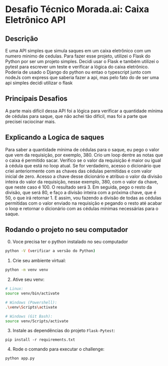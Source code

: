 # Desafio Técnico Morada.ai: Caixa Eletrônico API

## Descrição
E uma API simples que simula saques em um caixa eletrônico com um numero minimo de cedulas.
Para fazer esse projeto, utilizei o Flask do Python por ser um projeto simples. Decidi usar o Flask e também utilizei o pytest para escrever um teste e verificar a lógica do caixa eletrônico.
Poderia de usado o Django do python ou entao o typescript junto com nodeJs com express que saberia fazer a api, mas pelo fato do de ser uma api simples decidi utilizar o flask

## Principais Desafios
A parte mais difícil dessa API foi a lógica para verificar a quantidade mínima de cédulas para saque, que não achei tão difícil, mas foi a parte que precisei raciocinar mais.

## Explicando a Logica de saques
Para saber a quantidade mínima de cédulas para o saque, eu pego o valor que vem da requisição, por exemplo, 380. Crio um loop dentre as notas que o caixa é permitido sacar. 
Verifico se o valor da requisição é maior ou igual à cédula que está no loop atual. Se for verdadeiro, acesso o dicionário que criei anteriormente com as chaves das cédulas permitidas e com valor inicial de zero. 
Acesso a chave desse dicionário e atribuo o valor da divisão inteira do valor da requisição, nesse exemplo, 380, com o valor da chave, que neste caso é 100. O resultado será 3. Em seguida, pego o resto da divisão, que será 80,
e faço a divisão inteira com a próxima chave, que é 50, o que irá retornar 1. E assim, vou fazendo a divisão de todas as cédulas permitidas com o valor enviado na requisição e pegando o resto até acabar o loop 
e retornar o dicionário com as cédulas mínimas necessárias para o saque.

## Rodando o projeto no seu computador

0. Voce precisa ter o python instalado no seu computador
```bash
python -V (verificar a versão do Python)
```

1. Crie seu ambiente virtual:
```bash
python -m venv venv
```

2. Ative seu venv:
```bash
# Linux:
source venv/bin/activate

# Windows (Powershell):
.\venv\Scripts\activate

# Windows (Git Bash):
source venv/Scripts/activate
```

3. Instale as dependências do projeto `Flask-Pytest`:
```shell
pip install -r requirements.txt
```

4. Rode o comando para executar o challenge:
```shell
python app.py
```
